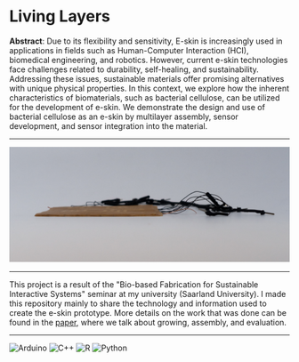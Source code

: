 # Living Layers

**Abstract**: Due to its flexibility and sensitivity, E-skin is increasingly used in applications in fields such as Human-Computer Interaction (HCI), biomedical engineering, and robotics. However, current e-skin technologies face challenges related to durability, self-healing, and sustainability. Addressing these issues, sustainable materials offer promising alternatives with unique physical properties. In this context, we explore how the inherent characteristics of biomaterials, such as bacterial cellulose, can be utilized for the development of e-skin. We demonstrate the design and use of bacterial cellulose as an e-skin by multilayer assembly, sensor development, and sensor integration into the material.

---

![alt text](https://github.com/clawdd/BioFab24-E-Skin/blob/main/images/skin_sideview.jpg)

---

This project is a result of the "Bio-based Fabrication for Sustainable Interactive Systems" seminar at my university (Saarland University). I made this repository mainly to share the technology and information used to create the e-skin prototype. More details on the work that was done can be found in the [paper](https://dl.acm.org/doi/10.1145/3689050.3705997), where we talk about growing, assembly, and evaluation.

---

![Arduino](https://img.shields.io/badge/-Arduino-00979D?style=for-the-badge&logo=Arduino&logoColor=white) ![C++](https://img.shields.io/badge/c++-%2300599C.svg?style=for-the-badge&logo=c%2B%2B&logoColor=white) ![R](https://img.shields.io/badge/r-%23276DC3.svg?style=for-the-badge&logo=r&logoColor=white) ![Python](https://img.shields.io/badge/python-3670A0?style=for-the-badge&logo=python&logoColor=ffdd54)
